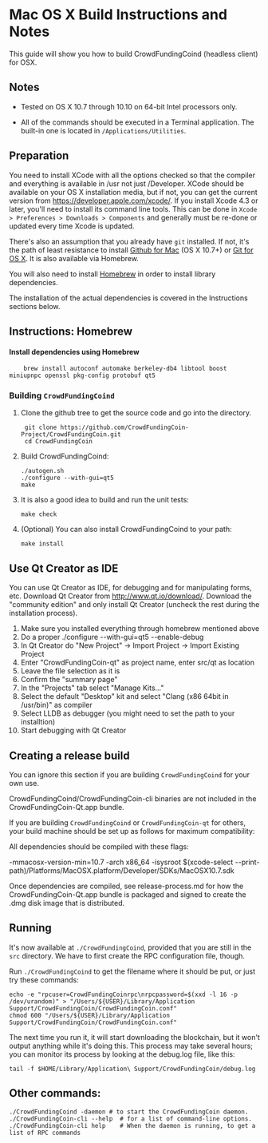Mac OS X Build Instructions and Notes
====================================
This guide will show you how to build CrowdFundingCoind (headless client) for OSX.

Notes
-----

* Tested on OS X 10.7 through 10.10 on 64-bit Intel processors only.

* All of the commands should be executed in a Terminal application. The
built-in one is located in `/Applications/Utilities`.

Preparation
-----------

You need to install XCode with all the options checked so that the compiler
and everything is available in /usr not just /Developer. XCode should be
available on your OS X installation media, but if not, you can get the
current version from https://developer.apple.com/xcode/. If you install
Xcode 4.3 or later, you'll need to install its command line tools. This can
be done in `Xcode > Preferences > Downloads > Components` and generally must
be re-done or updated every time Xcode is updated.

There's also an assumption that you already have `git` installed. If
not, it's the path of least resistance to install [Github for Mac](https://mac.github.com/)
(OS X 10.7+) or
[Git for OS X](https://code.google.com/p/git-osx-installer/). It is also
available via Homebrew.

You will also need to install [Homebrew](http://brew.sh) in order to install library
dependencies.

The installation of the actual dependencies is covered in the Instructions
sections below.

Instructions: Homebrew
----------------------

#### Install dependencies using Homebrew

        brew install autoconf automake berkeley-db4 libtool boost miniupnpc openssl pkg-config protobuf qt5

### Building `CrowdFundingCoind`

1. Clone the github tree to get the source code and go into the directory.

        git clone https://github.com/CrowdFundingCoin-Project/CrowdFundingCoin.git
        cd CrowdFundingCoin

2.  Build CrowdFundingCoind:

        ./autogen.sh
        ./configure --with-gui=qt5
        make

3.  It is also a good idea to build and run the unit tests:

        make check

4.  (Optional) You can also install CrowdFundingCoind to your path:

        make install

Use Qt Creator as IDE
------------------------
You can use Qt Creator as IDE, for debugging and for manipulating forms, etc.
Download Qt Creator from http://www.qt.io/download/. Download the "community edition" and only install Qt Creator (uncheck the rest during the installation process).

1. Make sure you installed everything through homebrew mentioned above
2. Do a proper ./configure --with-gui=qt5 --enable-debug
3. In Qt Creator do "New Project" -> Import Project -> Import Existing Project
4. Enter "CrowdFundingCoin-qt" as project name, enter src/qt as location
5. Leave the file selection as it is
6. Confirm the "summary page"
7. In the "Projects" tab select "Manage Kits..."
8. Select the default "Desktop" kit and select "Clang (x86 64bit in /usr/bin)" as compiler
9. Select LLDB as debugger (you might need to set the path to your installtion)
10. Start debugging with Qt Creator

Creating a release build
------------------------
You can ignore this section if you are building `CrowdFundingCoind` for your own use.

CrowdFundingCoind/CrowdFundingCoin-cli binaries are not included in the CrowdFundingCoin-Qt.app bundle.

If you are building `CrowdFundingCoind` or `CrowdFundingCoin-qt` for others, your build machine should be set up
as follows for maximum compatibility:

All dependencies should be compiled with these flags:

 -mmacosx-version-min=10.7
 -arch x86_64
 -isysroot $(xcode-select --print-path)/Platforms/MacOSX.platform/Developer/SDKs/MacOSX10.7.sdk

Once dependencies are compiled, see release-process.md for how the CrowdFundingCoin-Qt.app
bundle is packaged and signed to create the .dmg disk image that is distributed.

Running
-------

It's now available at `./CrowdFundingCoind`, provided that you are still in the `src`
directory. We have to first create the RPC configuration file, though.

Run `./CrowdFundingCoind` to get the filename where it should be put, or just try these
commands:

    echo -e "rpcuser=CrowdFundingCoinrpc\nrpcpassword=$(xxd -l 16 -p /dev/urandom)" > "/Users/${USER}/Library/Application Support/CrowdFundingCoin/CrowdFundingCoin.conf"
    chmod 600 "/Users/${USER}/Library/Application Support/CrowdFundingCoin/CrowdFundingCoin.conf"

The next time you run it, it will start downloading the blockchain, but it won't
output anything while it's doing this. This process may take several hours;
you can monitor its process by looking at the debug.log file, like this:

    tail -f $HOME/Library/Application\ Support/CrowdFundingCoin/debug.log

Other commands:
-------

    ./CrowdFundingCoind -daemon # to start the CrowdFundingCoin daemon.
    ./CrowdFundingCoin-cli --help  # for a list of command-line options.
    ./CrowdFundingCoin-cli help    # When the daemon is running, to get a list of RPC commands
